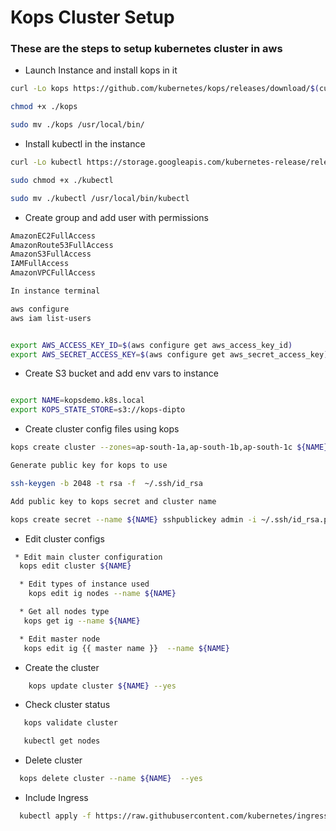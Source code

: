 # Kops Cluster Setup

### These are the steps to setup kubernetes cluster in aws

- Launch Instance and install kops in it 

```sh
curl -Lo kops https://github.com/kubernetes/kops/releases/download/$(curl -s https://api.github.com/repos/kubernetes/kops/releases/latest | grep tag_name | cut -d '"' -f 4)/kops-darwin-amd64

chmod +x ./kops

sudo mv ./kops /usr/local/bin/
```

- Install kubectl in the instance

```sh
curl -Lo kubectl https://storage.googleapis.com/kubernetes-release/release/$(curl -s https://storage.googleapis.com/kubernetes-release/release/stable.txt)/bin/linux/amd64/kubectl

sudo chmod +x ./kubectl

sudo mv ./kubectl /usr/local/bin/kubectl
```

- Create group and add user with permissions
```sh
AmazonEC2FullAccess
AmazonRoute53FullAccess
AmazonS3FullAccess
IAMFullAccess
AmazonVPCFullAccess

In instance terminal

aws configure           
aws iam list-users      


export AWS_ACCESS_KEY_ID=$(aws configure get aws_access_key_id)
export AWS_SECRET_ACCESS_KEY=$(aws configure get aws_secret_access_key)

```

- Create S3 bucket and add env vars to instance
```sh

export NAME=kopsdemo.k8s.local
export KOPS_STATE_STORE=s3://kops-dipto

```

- Create cluster config files using kops 
```sh
kops create cluster --zones=ap-south-1a,ap-south-1b,ap-south-1c ${NAME} 

Generate public key for kops to use 

ssh-keygen -b 2048 -t rsa -f  ~/.ssh/id_rsa

Add public key to kops secret and cluster name

kops create secret --name ${NAME} sshpublickey admin -i ~/.ssh/id_rsa.pub


```

- Edit cluster configs
```sh
 * Edit main cluster configuration
  kops edit cluster ${NAME}

  * Edit types of instance used
    kops edit ig nodes --name ${NAME}

  * Get all nodes type
   kops get ig --name ${NAME}

  * Edit master node 
   kops edit ig {{ master name }}  --name ${NAME}

```

- Create the cluster 
```sh
    kops update cluster ${NAME} --yes
```

- Check cluster status
```sh
   kops validate cluster 

   kubectl get nodes
```

- Delete cluster
```sh
  kops delete cluster --name ${NAME}  --yes
```

- Include Ingress
```sh
  kubectl apply -f https://raw.githubusercontent.com/kubernetes/ingress-nginx/controller-v0.35.0/deploy/static/provider/aws/deploy.yaml
```





